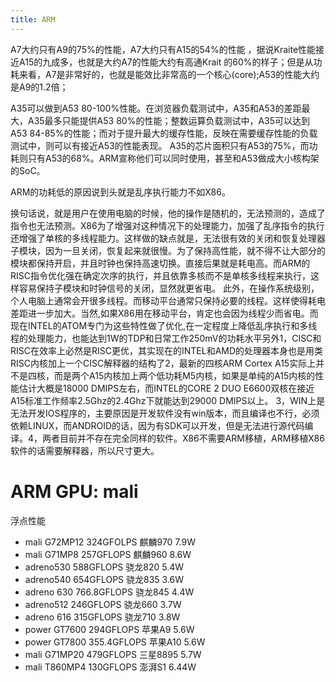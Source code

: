 ```yaml
---
title: ARM
---
```


A7大约只有A9的75%的性能，A7大约只有A15的54%的性能 ，据说Kraite性能接近A15的九成多，也就是大约A7的性能大约有高通Krait 的60%的样子；但是从功耗来看，A7是非常好的，也就是能效比非常高的一个核心(core);A53的性能大约是A9的1.2倍；

A35可以做到A53 80-100%性能。在浏览器负载测试中，A35和A53的差距最大，A35最多只能提供A53 80%的性能；整数运算负载测试中，A35可以达到A53 84-85%的性能；而对于提升最大的缓存性能，反映在需要缓存性能的负载测试中，则可以有接近A53的性能表现。
A35的芯片面积只有A53的75%，而功耗则只有A53的68%。ARM宣称他们可以同时使用，甚至和A53做成大小核构架的SoC。

ARM的功耗低的原因说到头就是乱序执行能力不如X86。

换句话说，就是用户在使用电脑的时候，他的操作是随机的，无法预测的，造成了指令也无法预测。X86为了增强对这种情况下的处理能力，加强了乱序指令的执行还增强了单核的多线程能力。这样做的缺点就是，无法很有效的关闭和恢复处理器子模块，因为一旦关闭，恢复起来就很慢。为了保持高性能，就不得不让大部分的模块都保持开启，并且时钟也保持高速切换。直接后果就是耗电高。而ARM的RISC指令优化强在确定次序的执行，并且依靠多核而不是单核多线程来执行，这样容易保持子模块和时钟信号的关闭，显然就更省电。
此外，在操作系统级别，个人电脑上通常会开很多线程。而移动平台通常只保持必要的线程。这样使得耗电差距进一步加大。当然,如果X86用在移动平台，肯定也会因为线程少而省电。而现在INTEL的ATOM专门为这些特性做了优化,在一定程度上降低乱序执行和多线程的处理能力，也能达到1W的TDP和日常工作250mV的功耗水平另外1，CISC和RISC在效率上必然是RISC更优，其实现在的INTEL和AMD的处理器本身也是用类RISC内核加上一个CISC解释器的结构了2，最新的四核ARM Cortex A15实际上并不是四核，而是两个A15内核加上两个低功耗M5内核，如果是单纯的A15内核的性能估计大概是18000 DMIPS左右，而INTEL的CORE 2 DUO E6600双核在接近A15标准工作频率2.5Ghz的2.4Ghz下就能达到29000 DMIPS以上。 3，WIN上是无法开发IOS程序的，主要原因是开发软件没有win版本，而且编译也不行，必须依赖LINUX，而ANDROID的话，因为有SDK可以开发，但是无法进行源代码编译。4，两者目前并不存在完全同样的软件。X86不需要ARM移植，ARM移植X86软件的话需要解释器，所以尺寸更大。

# ARM GPU: mali

浮点性能

* mali G72MP12 324GFOLPS 麒麟970 7.9W
* mali G71MP8 257GFLOPS 麒麟960 8.6W
* adreno530 588GFLOPS 骁龙820 5.4W
* adreno540 654GFLOPS 骁龙835 3.6W
* adreno 630 766.8GFLOPS 骁龙845 4.4W
* adreno512 246GFLOPS 骁龙660 3.7W
* adreno 616 315GFLOPS 骁龙710 3.8W
* power GT7600 294GFLOPS 苹果A9 5.6W
* power GT7800 355.4GFLOPS 苹果A10 5.6W
* mali G71MP20 479GFLOPS 三星8895 5.7W
* mali T860MP4 130GFLOPS 澎湃S1 6.44W
